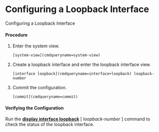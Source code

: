 Configuring a Loopback Interface
================================

Configuring a Loopback Interface

#### Procedure

1. Enter the system view.
   
   
   ```
   [system-view](cmdqueryname=system-view)
   ```
2. Create a loopback interface and enter the loopback interface view.
   
   
   ```
   [interface loopback](cmdqueryname=interface+loopback) loopback-number
   ```
3. Commit the configuration.
   
   
   ```
   [commit](cmdqueryname=commit)
   ```

#### Verifying the Configuration

Run the [**display interface loopback**](cmdqueryname=display+interface+loopback) [ *loopback-number* ] command to check the status of the loopback interface.